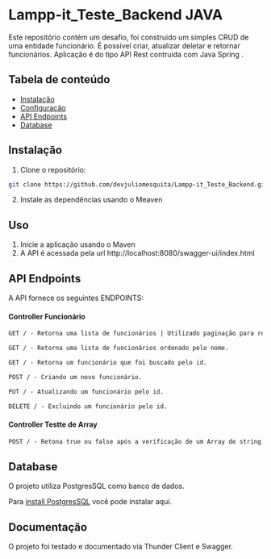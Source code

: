 # Lampp-it_Teste_Backend JAVA
Este repositório contém um desafio, foi construido um simples CRUD de uma entidade funcionário. É possível criar, atualizar deletar e retornar funcionários. Aplicação é do tipo API Rest contruida com Java Spring .


## Tabela de conteúdo

- [Instalação](#instalação)
- [Configuração](#uso)
- [API Endpoints](#api-endpoints)
- [Database](#database)

## Instalação

1. Clone o repositório:

```bash
git clone https://github.com/devjuliomesquita/Lampp-it_Teste_Backend.git
```

2. Instale as dependências usando o Meaven

## Uso

1. Inicie a aplicação usando o Maven
2. A API é acessada pela url http://localhost:8080/swagger-ui/index.html


## API Endpoints
A API fornece os seguintes ENDPOINTS:

#### Controller Funcionário
```markdown
GET / - Retorna uma lista de funcionários | Utilizado paginação para retornar a quantidade e ordenação desejada.

GET / - Retorna uma lista de funcionários ordenado pelo nome.

GET / - Retorna um funcionário que foi buscado pelo id. 

POST / - Criando um novo funcionário.

PUT / - Atualizando um funcionário pelo id.

DELETE / - Excluindo um funcionário pelo id.
```
#### Controller Testte de Array
```markdown
POST / - Retona true ou false após a verificação de um Array de string.
```

## Database
O projeto utiliza PostgresSQL como banco de dados.

Para [install PostgresSQL](https://www.postgresql.org/download/) você pode instalar aqui.

## Documentação
O projeto foi testado e documentado via Thunder Client e Swagger.
